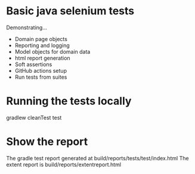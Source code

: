 
# Basic java selenium tests
Demonstrating...
* Domain page objects
* Reporting and logging
* Model objects for domain data
* html report generation
* Soft assertions
* GitHub actions setup
* Run tests from suites

# Running the tests locally

  gradlew cleanTest test

# Show the report
  The gradle test report generated at build/reports/tests/test/index.html
  The extent report is build/reports/extentreport.html
